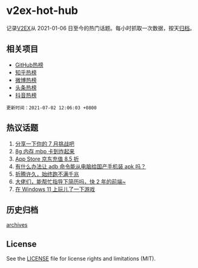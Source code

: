 # v2ex-hot-hub

 记录[V2EX](https://www.v2ex.com/)从 2021-01-06 日至今的热门话题。每小时抓取一次数据，按天[归档](archives)。
 
 ## 相关项目

- [GitHub热榜](https://github.com/lonnyzhang423/github-hot-hub)
- [知乎热榜](https://github.com/lonnyzhang423/zhihu-hot-hub)
- [微博热榜](https://github.com/lonnyzhang423/weibo-hot-hub)
- [头条热榜](https://github.com/lonnyzhang423/toutiao-hot-hub)
- [抖音热榜](https://github.com/lonnyzhang423/douyin-hot-hub)


 `更新时间：2021-07-02 12:06:03 +0800`

## 热议话题

1. [分享一下你的 7 月挑战吧](https://www.v2ex.com/t/786935)
1. [8g 内存 mbp 卡到炸起来](https://www.v2ex.com/t/787036)
1. [App Store 京东充值 8.5 折](https://www.v2ex.com/t/787048)
1. [有什么办法让 adb 命令能从电脑给国产手机装 apk 吗？](https://www.v2ex.com/t/786924)
1. [折腾许久，始终跑不满千兆](https://www.v2ex.com/t/787025)
1. [大佬们，能帮忙指导下简历吗，快 2 年的前端~](https://www.v2ex.com/t/786938)
1. [在 Windows 11 上玩儿了一下游戏](https://www.v2ex.com/t/787004)

## 历史归档

[archives](archives)

## License

See the [LICENSE](LICENSE) file for license rights and limitations (MIT).
